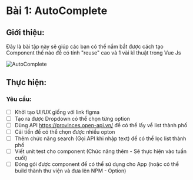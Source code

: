 
# Bài 1: AutoComplete



## Giới thiệu:
Đây là bài tập này sẽ giúp các bạn có thể nắm bắt được cách tạo Component thế nào để  có tính "reuse" cao và 1 vài kĩ thuật trong Vue Js

![AutoComplete](./assets/B%C3%A0i1.png)

## Thực hiện:
### Yêu cầu:
- [ ] Khởi tạo UI/UX giống với link figma
- [ ] Tạo ra được Dropdown có thể chọn từng option
- [ ] Dùng API https://provinces.open-api.vn/ để có thể lấy về list thành phố
- [ ] Cải tiến để có thể chọn được nhiều opton
- [ ] Thêm chức năng search (Gọi API khi nhập text) để có thể lọc list thành phố
- [ ] Viết unit test cho component (Chức năng thêm - Sẽ thực hiện vào tuần cuối)
- [ ] Đóng gói được component để có thể sử dụng cho App (hoặc có thể build thành thư viện và đưa lên NPM  -  Option)
